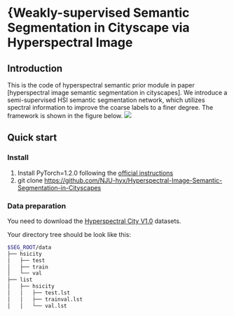 # {Weakly-supervised Semantic Segmentation in Cityscape via Hyperspectral Image

## Introduction
This is the code of hyperspectral semantic prior module in paper [hyperspectral image semantic segmentation in cityscapes]. We introduce a semi-supervised HSI semantic segmentation network, which utilizes spectral information to improve the coarse labels to a finer degree. The framework is shown in the figure below.
![](figure/frameworkv4.png)

## Quick start
### Install
1. Install PyTorch=1.2.0 following the [official instructions](https://pytorch.org/)
2. git clone https://github.com/NJU-hyx/Hyperspectral-Image-Semantic-Segmentation-in-Cityscapes

### Data preparation
You need to download the [Hyperspectral City V1.0](https://pbdl2019.github.io/) datasets.

Your directory tree should be look like this:
````bash
$SEG_ROOT/data
├── hsicity
│   ├── test
│   ├── train
│   └── val
├── list
│   ├── hsicity
│   │   ├── test.lst
│   │   ├── trainval.lst
│   │   └── val.lst
````
